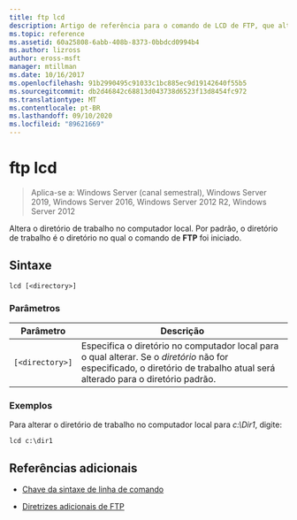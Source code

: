 ```yaml
---
title: ftp lcd
description: Artigo de referência para o comando de LCD de FTP, que altera o diretório de trabalho no computador local.
ms.topic: reference
ms.assetid: 60a25808-6abb-408b-8373-0bbdcd0994b4
ms.author: lizross
author: eross-msft
manager: mtillman
ms.date: 10/16/2017
ms.openlocfilehash: 91b2990495c91033c1bc885ec9d19142640f55b5
ms.sourcegitcommit: db2d46842c68813d043738d6523f13d8454fc972
ms.translationtype: MT
ms.contentlocale: pt-BR
ms.lasthandoff: 09/10/2020
ms.locfileid: "89621669"
---
```

# <a name="ftp-lcd"></a>ftp lcd

> Aplica-se a: Windows Server (canal semestral), Windows Server 2019, Windows Server 2016, Windows Server 2012 R2, Windows Server 2012

Altera o diretório de trabalho no computador local. Por padrão, o diretório de trabalho é o diretório no qual o comando de **FTP** foi iniciado.

## <a name="syntax"></a>Sintaxe

```
lcd [<directory>]
```

### <a name="parameters"></a>Parâmetros

| Parâmetro | Descrição |
| --------- | ----------- |
| `[<directory>]` | Especifica o diretório no computador local para o qual alterar. Se o *diretório* não for especificado, o diretório de trabalho atual será alterado para o diretório padrão. |

### <a name="examples"></a>Exemplos

Para alterar o diretório de trabalho no computador local para *c:\Dir1*, digite:

```
lcd c:\dir1
```

## <a name="additional-references"></a>Referências adicionais

- [Chave da sintaxe de linha de comando](command-line-syntax-key.md)

- [Diretrizes adicionais de FTP](/previous-versions/orphan-topics/ws.10/cc756013(v=ws.10))
